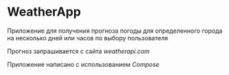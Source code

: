 # WeatherApp
Приложение для получения прогноза погоды для определенного города на несколько дней или часов по выбору пользователя

Прогноз запрашивается с сайта *weatherapi.com* 

Приложение написано с использованием *Compose*
